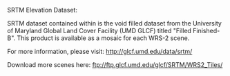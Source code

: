 SRTM Elevation Dataset:

SRTM dataset contained within is the void filled dataset from the University of 
Maryland Global Land Cover Facility (UMD GLCF) titled "Filled Finished-B". This
product is available as a mosaic for each WRS-2 scene.

For more information, please visit:
http://glcf.umd.edu/data/srtm/

Download more scenes here:
ftp://ftp.glcf.umd.edu/glcf/SRTM/WRS2_Tiles/
